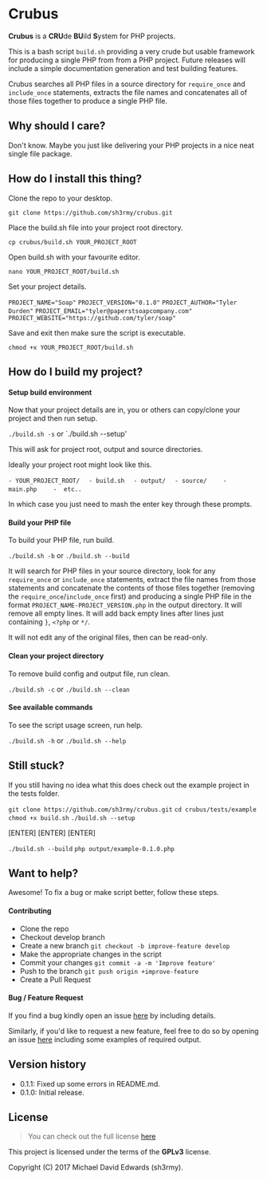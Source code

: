 Crubus
======

**Crubus** is a **CRU**de **BU**ild **S**ystem for PHP projects.

This is a bash script `build.sh` providing a very crude but usable framework for producing a single PHP from from a PHP project. Future releases will include a simple documentation generation and test building features.

Crubus searches all PHP files in a source directory for `require_once` and `include_once` statements, extracts the file names and concatenates all of those files together to produce a single PHP file.


## Why should I care?

Don't know. Maybe you just like delivering your PHP projects in a nice neat single file package.


## How do I install this thing?

Clone the repo to your desktop.

`git clone https://github.com/sh3rmy/crubus.git`

Place the build.sh file into your project root directory.

`cp crubus/build.sh YOUR_PROJECT_ROOT`

Open build.sh with your favourite editor.

`nano YOUR_PROJECT_ROOT/build.sh`

Set your project details.

`PROJECT_NAME="Soap"`
`PROJECT_VERSION="0.1.0"`
`PROJECT_AUTHOR="Tyler Durden"`
`PROJECT_EMAIL="tyler@paperstsoapcompany.com"`
`PROJECT_WEBSITE="https://github.com/tyler/soap"`

Save and exit then make sure the script is executable.

`chmod +x YOUR_PROJECT_ROOT/build.sh`


## How do I build my project?

#### Setup build environment

Now that your project details are in, you or others can copy/clone your project and then run setup.

`./build.sh -s` or `./build.sh --setup'

This will ask for project root, output and source directories.

Ideally your project root might look like this.

`- YOUR_PROJECT_ROOT/`
`  - build.sh`
`  - output/`
`  - source/`
`    -  main.php`
`    -  etc..`

In which case you just need to mash the enter key through these prompts.


#### Build your PHP file

To build your PHP file, run build.

`./build.sh -b` or `./build.sh --build`

It will search for PHP files in your source directory, look for any `require_once` or `include_once` statements, extract the file names from those statements and concatenate the contents of those files together (removing the `require_once`/`include_once` first) and producing a single PHP file in the format `PROJECT_NAME-PROJECT_VERSION.php` in the output directory. It will remove all empty lines. It will add back empty lines after lines just containing `}`, `<?php` or `*/`.

It will not edit any of the original files, then can be read-only.


#### Clean your project directory

To remove build config and output file, run clean.

`./build.sh -c` or `./build.sh --clean`


#### See available commands

To see the script usage screen, run help.

`./build.sh -h` or `./build.sh --help`


## Still stuck?

If you still having no idea what this does check out the example project in the tests folder.

`git clone https://github.com/sh3rmy/crubus.git`
`cd crubus/tests/example`
`chmod +x build.sh`
`./build.sh --setup`

[ENTER] [ENTER] [ENTER]

`./build.sh --build`
`php output/example-0.1.0.php`


## Want to help?

Awesome! To fix a bug or make script better, follow these steps.


#### Contributing

- Clone the repo
- Checkout develop branch
- Create a new branch `git checkout -b improve-feature develop`
- Make the appropriate changes in the script
- Commit your changes `git commit -a -m 'Improve feature'`
- Push to the branch `git push origin +improve-feature`
- Create a Pull Request


#### Bug / Feature Request

If you find a bug kindly open an issue [here](https://github.com/sh3rmy/crubus/issues/new) by including details.

Similarly, if you'd like to request a new feature, feel free to do so by opening an issue [here](https://github.com/sh3rmy/crubus/issues/new) including some examples of required output.


## Version history

- 0.1.1: Fixed up some errors in README.md.
- 0.1.0: Initial release.


## License

>You can check out the full license [here](https://github.com/sh3rmy/crubus/blob/master/LICENSE)

This project is licensed under the terms of the **GPLv3** license.

Copyright (C) 2017 Michael David Edwards (sh3rmy).
